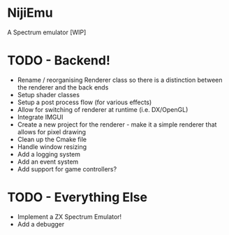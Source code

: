 # NijiEmu
A Spectrum emulator [WIP]


# TODO - Backend!
- Rename / reorganising Renderer class so there is a distinction between the renderer and the back ends
- Setup shader classes
- Setup a post process flow (for various effects)
- Allow for switching of renderer at runtime (i.e. DX/OpenGL)
- Integrate IMGUI
- Create a new project for the renderer - make it a simple renderer that allows for pixel drawing
- Clean up the Cmake file
- Handle window resizing
- Add a logging system
- Add an event system
- Add support for game controllers?

# TODO - Everything Else
- Implement a ZX Spectrum Emulator!
- Add a debugger